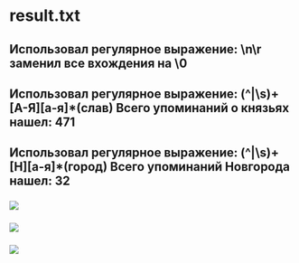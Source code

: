 # result.txt
## Использовал регулярное выражение: \n\r заменил все вхождения на \0
## Использовал регулярное выражение: (^|\s)+[А-Я][а-я]*(слав) Всего упоминаний о князьях нашел: 471
## Использовал регулярное выражение: (^|\s)+[Н][а-я]*(город) Всего упоминаний Новгорода нашел: 32
### ![](https://pp.userapi.com/c845123/v845123851/68fc3/EdtdEdz9ICw.jpg)
### ![](https://vk.com/im?peers=c224&sel=153614659&z=photo153614659_456250692%2Fmail1541585)
### ![](https://pp.userapi.com/c830109/v830109558/11465b/3rWrrwdNXT0.jpg)

